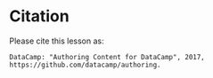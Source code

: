 ---
---
# Citation

Please cite this lesson as:

```
DataCamp: "Authoring Content for DataCamp", 2017, https://github.com/datacamp/authoring.
```
